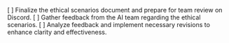 [ ] Finalize the ethical scenarios document and prepare for team review on Discord.
[ ] Gather feedback from the AI team regarding the ethical scenarios.
[ ] Analyze feedback and implement necessary revisions to enhance clarity and effectiveness.